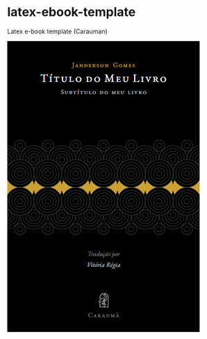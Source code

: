 # latex-ebook-template
Latex e-book template (Carauman)

![Screenshot ebook](https://raw.githubusercontent.com/engjango/latex-ebook-template/main/screenshot-ebook.png)
